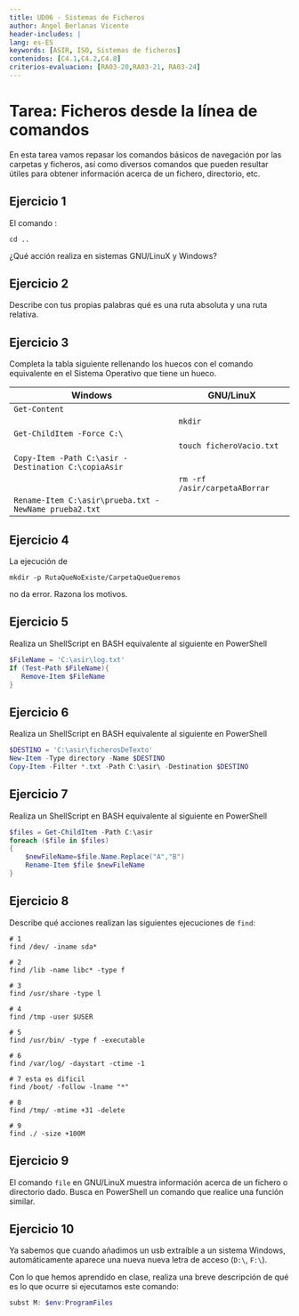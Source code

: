 ```yaml
---
title: UD06 - Sistemas de Ficheros
author: Angel Berlanas Vicente
header-includes: |
lang: es-ES
keywords: [ASIR, ISO, Sistemas de ficheros]
contenidos: [C4.1,C4.2,C4.8]
criterios-evaluacion: [RA03-20,RA03-21, RA03-24]
---
```


# Tarea: Ficheros desde la línea de comandos

En esta tarea vamos repasar los comandos básicos de navegación por las carpetas y ficheros, así como diversos
comandos que pueden resultar útiles para obtener información acerca de un fichero, directorio, etc.

## Ejercicio 1

El comando :

```
cd ..
```

¿Qué acción realiza en sistemas GNU/LinuX y Windows?

## Ejercicio 2

Describe con tus propias palabras qué es una ruta absoluta y una ruta relativa.

## Ejercicio 3

Completa la tabla siguiente rellenando los huecos con el comando equivalente 
en el Sistema Operativo que tiene un hueco.

| Windows | GNU/LinuX |
|---------|-----------|
| `Get-Content` | | 
|  | `mkdir` |
| `Get-ChildItem -Force C:\` | |
|          | `touch ficheroVacio.txt` |
| `Copy-Item -Path C:\asir -Destination C:\copiaAsir` | |
| | `rm -rf /asir/carpetaABorrar` |
| `Rename-Item C:\asir\prueba.txt -NewName prueba2.txt` ||


## Ejercicio 4

La ejecución de 

`mkdir -p RutaQueNoExiste/CarpetaQueQueremos`

no da error. Razona los motivos.

## Ejercicio 5

Realiza un ShellScript en BASH equivalente al siguiente en PowerShell

```PowerShell
$FileName = 'C:\asir\log.txt'
If (Test-Path $FileName){
   Remove-Item $FileName
}
```

## Ejercicio 6 

Realiza un ShellScript en BASH equivalente al 
siguiente en PowerShell

```PowerShell
$DESTINO = 'C:\asir\ficherosDeTexto'
New-Item -Type directory -Name $DESTINO
Copy-Item -Filter *.txt -Path C:\asir\ -Destination $DESTINO
```

## Ejercicio 7 

Realiza un ShellScript en BASH equivalente al siguiente
en PowerShell

```PowerShell
$files = Get-ChildItem -Path C:\asir
foreach ($file in $files)
{
    $newFileName=$file.Name.Replace("A","B") 
    Rename-Item $file $newFileName
}
```

## Ejercicio 8

Describe qué acciones realizan las siguientes ejecuciones de `find`:

```shell
# 1
find /dev/ -iname sda*

# 2
find /lib -name libc* -type f

# 3
find /usr/share -type l 

# 4
find /tmp -user $USER

# 5
find /usr/bin/ -type f -executable

# 6
find /var/log/ -daystart -ctime -1

# 7 esta es dificil
find /boot/ -follow -lname "*"

# 8 
find /tmp/ -mtime +31 -delete

# 9
find ./ -size +100M

```

## Ejercicio 9

El comando `file` en GNU/LinuX muestra información acerca de un fichero o directorio dado. Busca en PowerShell un comando que realice una función similar.

## Ejercicio 10

Ya sabemos que cuando añadimos un usb extraíble a un sistema Windows, automáticamente aparece una nueva nueva letra de acceso (`D:\`, `F:\`). 

Con lo que hemos aprendido en clase, realiza una breve descripción de qué es lo que ocurre si ejecutamos este comando:

```PowerShell
subst M: $env:ProgramFiles
```
